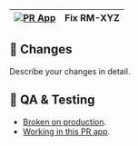 [![PR App][icn]][demo] | Fix RM-XYZ
:-------------------:|:----------:

## 🧰 Changes

Describe your changes in detail.

## 🧬 QA & Testing

- [Broken on production][prod].
- [Working in this PR app][demo].


[demo]: https://markdown-pr-PR_NUMBER.herokuapp.com
[prod]: https://SUBDOMAIN.readme.io
[icn]: https://user-images.githubusercontent.com/886627/160426047-1bee9488-305a-4145-bb2b-09d8b757d38a.svg
